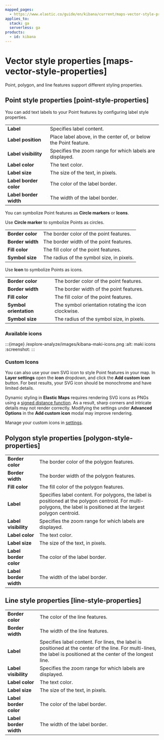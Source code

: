 ```yaml
---
mapped_pages:
  - https://www.elastic.co/guide/en/kibana/current/maps-vector-style-properties.html
applies_to:
  stack: ga
  serverless: ga
products:
  - id: kibana
---
```


# Vector style properties [maps-vector-style-properties]

Point, polygon, and line features support different styling properties.


## Point style properties [point-style-properties]

You can add text labels to your Point features by configuring label style properties.

|     |     |
| --- | --- |
| **Label** | Specifies label content. |
| **Label position** | Place label above, in the center of, or below the Point feature. |
| **Label visibility** | Specifies the zoom range for which labels are displayed. |
| **Label color** | The text color. |
| **Label size** | The size of the text, in pixels. |
| **Label border color** | The color of the label border. |
| **Label border width** | The width of the label border. |

You can symbolize Point features as **Circle markers** or **Icons**.

Use **Circle marker** to symbolize Points as circles.

|     |     |
| --- | --- |
| **Border color** | The border color of the point features. |
| **Border width** | The border width of the point features. |
| **Fill color** | The fill color of the point features. |
| **Symbol size** | The radius of the symbol size, in pixels. |

Use **Icon** to symbolize Points as icons.

|     |     |
| --- | --- |
| **Border color** | The border color of the point features. |
| **Border width** | The border width of the point features. |
| **Fill color** | The fill color of the point features. |
| **Symbol orientation** | The symbol orientation rotating the icon clockwise. |
| **Symbol size** | The radius of the symbol size, in pixels. |

### Available icons

:::{image} /explore-analyze/images/kibana-maki-icons.png
:alt: maki icons
:screenshot:
:::

### Custom Icons

You can also use your own SVG icon to style Point features in your map. In **Layer settings** open the **icon** dropdown, and click the **Add custom icon** button. For best results, your SVG icon should be monochrome and have limited details.

Dynamic styling in **Elastic Maps** requires rendering SVG icons as PNGs using a [signed distance function](https://en.wikipedia.org/wiki/Signed_distance_function). As a result, sharp corners and intricate details may not render correctly. Modifying the settings under **Advanced Options** in the **Add custom icon** modal may improve rendering.

Manage your custom icons in [settings](maps-settings.md).


## Polygon style properties [polygon-style-properties]

|     |     |
| --- | --- |
| **Border color** | The border color of the polygon features. |
| **Border width** | The border width of the polygon features. |
| **Fill color** | The fill color of the polygon features. |
| **Label** | Specifies label content. For polygons, the label is positioned at the polygon centroid. For multi-polygons, the label is positioned at the largest polygon centroid. |
| **Label visibility** | Specifies the zoom range for which labels are displayed. |
| **Label color** | The text color. |
| **Label size** | The size of the text, in pixels. |
| **Label border color** | The color of the label border. |
| **Label border width** | The width of the label border. |


## Line style properties [line-style-properties]

|     |     |
| --- | --- |
| **Border color** | The color of the line features. |
| **Border width** | The width of the line features. |
| **Label** | Specifies label content. For lines, the label is positioned at the center of the line. For multi-lines, the label is positioned at the center of the longest line. |
| **Label visibility** | Specifies the zoom range for which labels are displayed. |
| **Label color** | The text color. |
| **Label size** | The size of the text, in pixels. |
| **Label border color** | The color of the label border. |
| **Label border width** | The width of the label border. |
